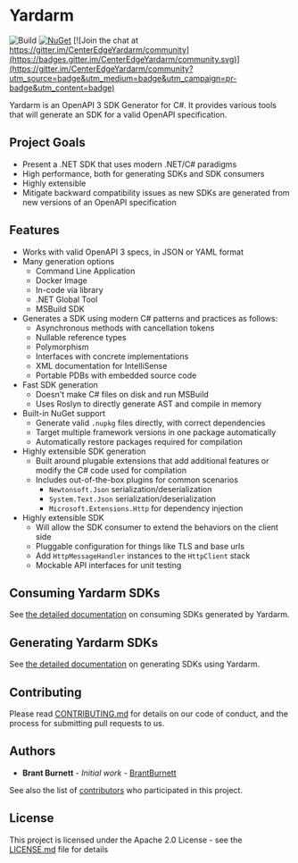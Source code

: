 # Yardarm

![Build](https://github.com/CenterEdge/Yardarm/workflows/Build/badge.svg?branch=main&event=push)
[![NuGet](https://img.shields.io/nuget/dt/Yardarm?label=NuGet&logo=NuGet)](https://www.nuget.org/packages/Yardarm)
[![Join the chat at https://gitter.im/CenterEdgeYardarm/community](https://badges.gitter.im/CenterEdgeYardarm/community.svg)](https://gitter.im/CenterEdgeYardarm/community?utm_source=badge&utm_medium=badge&utm_campaign=pr-badge&utm_content=badge)

Yardarm is an OpenAPI 3 SDK Generator for C#. It provides various tools that will generate an SDK for a valid OpenAPI specification.

## Project Goals

- Present a .NET SDK that uses modern .NET/C# paradigms
- High performance, both for generating SDKs and SDK consumers
- Highly extensible
- Mitigate backward compatibility issues as new SDKs are generated from new versions of an OpenAPI specification

## Features

- Works with valid OpenAPI 3 specs, in JSON or YAML format
- Many generation options
  - Command Line Application
  - Docker Image
  - In-code via library
  - .NET Global Tool
  - MSBuild SDK
- Generates a SDK using modern C# patterns and practices as follows:
  - Asynchronous methods with cancellation tokens
  - Nullable reference types
  - Polymorphism
  - Interfaces with concrete implementations
  - XML documentation for IntelliSense
  - Portable PDBs with embedded source code
- Fast SDK generation
  - Doesn't make C# files on disk and run MSBuild
  - Uses Roslyn to directly generate AST and compile in memory
- Built-in NuGet support
  - Generate valid `.nupkg` files directly, with correct dependencies
  - Target multiple framework versions in one package automatically
  - Automatically restore packages required for compilation
- Highly extensible SDK generation
  - Built around plugable extensions that add additional features or modify the C# code used for compilation
  - Includes out-of-the-box plugins for common scenarios
    - `Newtonsoft.Json` serialization/deserialization
    - `System.Text.Json` serialization/deserialization
    - `Microsoft.Extensions.Http` for dependency injection
- Highly extensible SDK
  - Will allow the SDK consumer to extend the behaviors on the client side
  - Pluggable configuration for things like TLS and base urls
  - Add `HttpMessageHandler` instances to the `HttpClient` stack
  - Mockable API interfaces for unit testing

## Consuming Yardarm SDKs

See [the detailed documentation](./docs/consuming) on consuming SDKs generated by Yardarm.

## Generating Yardarm SDKs

See [the detailed documentation](./docs/generating) on generating SDKs using Yardarm.

## Contributing

Please read [CONTRIBUTING.md](CONTRIBUTING.md) for details on our code of conduct, and the process for submitting pull requests to us.

## Authors

- **Brant Burnett** - *Initial work* - [BrantBurnett](https://github.com/brantburnett)

See also the list of [contributors](https://github.com/CenterEdge/Yardarm/graphs/contributors) who participated in this project.

## License

This project is licensed under the Apache 2.0 License - see the [LICENSE.md](LICENSE.md) file for details
